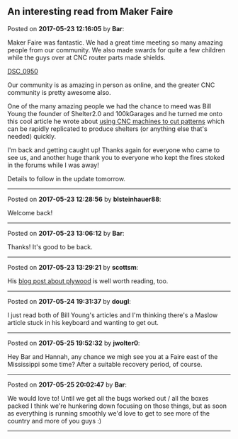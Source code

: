 ## An interesting read from Maker Faire
Posted on **2017-05-23 12:16:05** by **Bar**:

Maker Faire was fantastic. We had a great time meeting so many amazing people from our community. We also made swards for quite a few children while the guys over at CNC router parts made shields.



 [DSC_0950](//muut.com/u/maslowcnc/s3/:maslowcnc:ODQm:dsc_0950.jpg.jpg) 



Our community is as amazing in person as online, and the greater CNC community is pretty awesome also.



One of the many amazing people we had the chance to meed was Bill Young the founder of Shelter2.0 and 100kGarages and he turned me onto this cool article he wrote about [using CNC machines to cut patterns](https://medium.com/@wlyoung/there-are-more-than-just-0s-and-1-s-45b444ff1a31) which can be rapidly replicated to produce shelters (or anything else that's needed) quickly.



I'm back and getting caught up! Thanks again for everyone who came to see us, and another huge thank you to everyone who kept the fires stoked in the forums while I was away!



Details to follow in the update tomorrow.

---

Posted on **2017-05-23 12:28:56** by **blsteinhauer88**:

Welcome back!

---

Posted on **2017-05-23 13:06:12** by **Bar**:

Thanks! It's good to be back.

---

Posted on **2017-05-23 13:29:21** by **scottsm**:

His [blog post about plywood](http://www.shopbotblog.com/2015/10/my-lovehate-relationship-with-plywood/) is well worth reading, too.

---

Posted on **2017-05-24 19:31:37** by **dougl**:

I just read both of Bill Young's articles and I'm thinking there's a Maslow article stuck in his keyboard and wanting to get out.

---

Posted on **2017-05-25 19:52:32** by **jwolter0**:

Hey Bar and Hannah, any chance we migh see you at a Faire east of the Mississippi some time? After a suitable recovery period, of course.

---

Posted on **2017-05-25 20:02:47** by **Bar**:

We would love to! Until we get all the bugs worked out / all the boxes packed I think we're hunkering down focusing on those things, but as soon as everything is running smoothly we'd love to get to see more of the country and more of you guys :)

---

